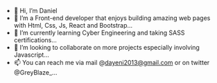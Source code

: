 - 👋 Hi, I’m Daniel
- 👀 I’m a Front-end developer that enjoys building amazing web pages with Html, Css, Js, React and Bootstrap...
- 🌱 I’m currently learning Cyber Engineering and taking SASS certifications...
- 💞️ I’m looking to collaborate on more projects especially involving Javascript...
- 📫 You can reach me via mail @dayeni2013@gmail.com or on twitter @GreyBlaze_...

<!---
Greyblaze/Greyblaze is a ✨ special ✨ repository because its `README.md` (this file) appears on your GitHub profile.
You can click the Preview link to take a look at your changes.
--->
